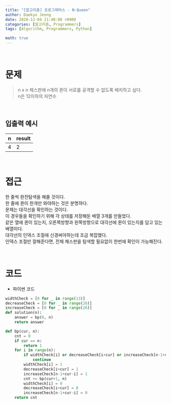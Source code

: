 ```yaml
---
title: "[알고리즘] 프로그래머스 - N-Queen"
author: Daekyo Jeong
date: 2020-12-04 21:40:00 +0900
categories: [알고리즘, Programmers]
tags: [Algorithm, Programmers, Python]

math: true
---
```



<br/>

# **문제**


> n x n 체스판에 n개의 퀸이 서로를 공격할 수 없도록 배치하고 싶다.   
> n은 12이하의 자연수         

<br/>

## **입출력 예시**

| n  | result |    
|----|--------|  
| 4  | 2      |   

<br/>

# **접근**

한 줄씩 완전탐색을 해줄 것이다.   
한 줄에 퀸이 한개만 와야하는 것은 분명하다.    
문제는 대각선을 확인하는 것이다.    
이 경우들을 확인하기 위해 각 상태를 저장해둔 배열 3개를 만들었다.    
같은 열에 퀸이 있는지, 오른쪽방향과 왼쪽방향으로 대각선에 퀸이 있는지를 담고 있는 배열이다.    
대각선의 인덱스 조절에 신경써야하는데 조금 복잡했다.    
인덱스 조절만 잘해준다면, 전체 체스판을 탐색할 필요없이 한번에 확인이 가능해진다.      

<br/>

# **코드**

- 파이썬 코드   

```py
widthCheck = [0 for _ in range(13)]
decreaseCheck = [0 for _ in range(26)]
increaseCheck = [0 for _ in range(26)]
def solution(n):
    answer = bp(0, n)
    return answer

def bp(cur, n):
    cnt = 0
    if cur == n:
        return 1
    for i in range(n):
        if widthCheck[i] or decreaseCheck[i+cur] or increaseCheck[n-1+cur-i]:
            continue
        widthCheck[i] = 1
        decreaseCheck[i+cur] = 1
        increaseCheck[n-1+cur-i] = 1
        cnt += bp(cur+1, n)
        widthCheck[i] = 0
        decreaseCheck[i+cur] = 0
        increaseCheck[n-1+cur-i] = 0
    return cnt
```

<br/>
